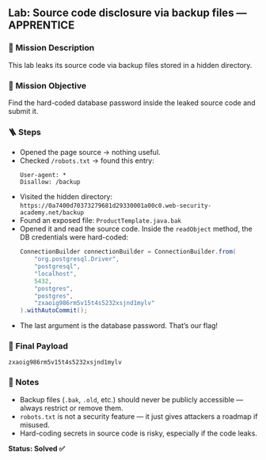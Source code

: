 ## Lab: Source code disclosure via backup files — APPRENTICE

### 🧠 Mission Description  
This lab leaks its source code via backup files stored in a hidden directory.

### 🎯 Mission Objective  
Find the hard-coded database password inside the leaked source code and submit it.

### 🪜 Steps  
- Opened the page source → nothing useful.  
- Checked `/robots.txt` → found this entry:
  ```
  User-agent: *
  Disallow: /backup
  ```
- Visited the hidden directory:  
  `https://0a7400d70373279681d29330001a00c0.web-security-academy.net/backup`  
- Found an exposed file: `ProductTemplate.java.bak`  
- Opened it and read the source code. Inside the `readObject` method, the DB credentials were hard-coded:  
  ```java
  ConnectionBuilder connectionBuilder = ConnectionBuilder.from(
      "org.postgresql.Driver",
      "postgresql",
      "localhost",
      5432,
      "postgres",
      "postgres",
      "zxaoig986rm5v15t4s5232xsjnd1mylv"
  ).withAutoCommit();
  ```
- The last argument is the database password. That’s our flag!

### 🧨 Final Payload  
```
zxaoig986rm5v15t4s5232xsjnd1mylv
```

### 📝 Notes  
- Backup files (`.bak`, `.old`, etc.) should never be publicly accessible — always restrict or remove them.  
- `robots.txt` is not a security feature — it just gives attackers a roadmap if misused.  
- Hard-coding secrets in source code is risky, especially if the code leaks.

**Status: Solved ✅**
